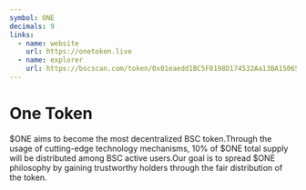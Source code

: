```yaml
---
symbol: ONE
decimals: 9
links:
  - name: website
    url: https://onetoken.live
  - name: explorer
    url: https://bscscan.com/token/0x01eaedd1BC5F8198D174532Aa13BA150653E0E11
---
```


# One Token

$ONE aims to become the most decentralized BSC token.Through the usage of cutting-edge technology mechanisms, 10% of $ONE total supply will be distributed among BSC active users.Our goal is to spread $ONE philosophy by gaining trustworthy holders through the fair distribution of the token.
